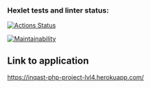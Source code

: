 ### Hexlet tests and linter status:
[![Actions Status](https://github.com/1NQ457/php-project-lvl4/workflows/hexlet-check/badge.svg)](https://github.com/1NQ457/php-project-lvl4/actions)

[![Maintainability](https://api.codeclimate.com/v1/badges/1e62d141108e6992994e/maintainability)](https://codeclimate.com/github/1NQ457/php-project-lvl4/maintainability)

## Link to application

https://inqast-php-project-lvl4.herokuapp.com/